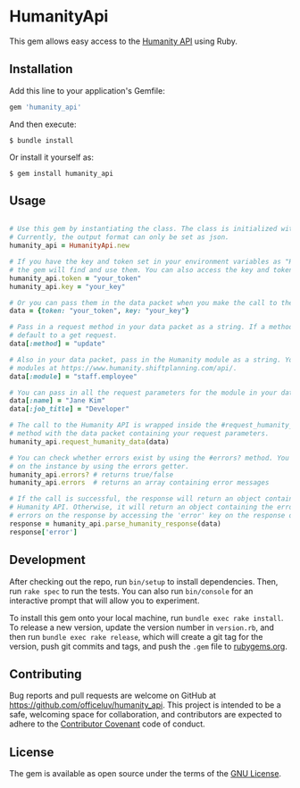 # HumanityApi

This gem allows easy access to the [Humanity API](https://www.humanity.shiftplanning.com/api/) using Ruby.

## Installation

Add this line to your application's Gemfile:

```ruby
gem 'humanity_api'
```

And then execute:

    $ bundle install

Or install it yourself as:

    $ gem install humanity_api

## Usage

```ruby

# Use this gem by instantiating the class. The class is initialized with a output format of 'json'.
# Currently, the output format can only be set as json.
humanity_api = HumanityApi.new

# If you have the key and token set in your environment variables as "HUMANITY_KEY" and "HUMANITY_TOKEN", 
# the gem will find and use them. You can also access the key and token using getters and setters:
humanity_api.token = "your_token"
humanity_api.key = "your_key"

# Or you can pass them in the data packet when you make the call to the API:
data = {token: "your_token", key: "your_key"}

# Pass in a request method in your data packet as a string. If a method is not passed in, it will
# default to a get request.
data[:method] = "update"

# Also in your data packet, pass in the Humanity module as a string. You can see the full list of
# modules at https://www.humanity.shiftplanning.com/api/.
data[:module] = "staff.employee"

# You can pass in all the request parameters for the module in your data packet as well.
data[:name] = "Jane Kim"
data[:job_title] = "Developer"

# The call to the Humanity API is wrapped inside the #request_humanity_data method. Call this
# method with the data packet containing your request parameters.
humanity_api.request_humanity_data(data)

# You can check whether errors exist by using the #errors? method. You can also see which errors exist
# on the instance by using the errors getter.
humanity_api.errors? # returns true/false
humanity_api.errors  # returns an array containing error messages

# If the call is successful, the response will return an object containing the requested data from the
# Humanity API. Otherwise, it will return an object containing the error. You can check whether the
# errors on the response by accessing the 'error' key on the response object.
response = humanity_api.parse_humanity_response(data)
response['error']

```

## Development

After checking out the repo, run `bin/setup` to install dependencies. Then, run `rake spec` to run the tests. You can also run `bin/console` for an interactive prompt that will allow you to experiment.

To install this gem onto your local machine, run `bundle exec rake install`. To release a new version, update the version number in `version.rb`, and then run `bundle exec rake release`, which will create a git tag for the version, push git commits and tags, and push the `.gem` file to [rubygems.org](https://rubygems.org).

## Contributing

Bug reports and pull requests are welcome on GitHub at https://github.com/officeluv/humanity_api. This project is intended to be a safe, welcoming space for collaboration, and contributors are expected to adhere to the [Contributor Covenant](http://contributor-covenant.org) code of conduct.


## License

The gem is available as open source under the terms of the [GNU License](https://www.gnu.org/licenses/gpl-3.0.en.html).

